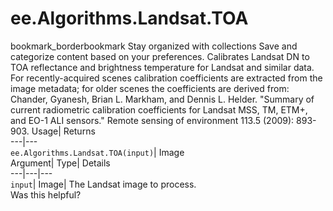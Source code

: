  
#  ee.Algorithms.Landsat.TOA 
bookmark_borderbookmark Stay organized with collections  Save and categorize content based on your preferences.
Calibrates Landsat DN to TOA reflectance and brightness temperature for Landsat and similar data. For recently-acquired scenes calibration coefficients are extracted from the image metadata; for older scenes the coefficients are derived from: 
Chander, Gyanesh, Brian L. Markham, and Dennis L. Helder. "Summary of current radiometric calibration coefficients for Landsat MSS, TM, ETM+, and EO-1 ALI sensors." Remote sensing of environment 113.5 (2009): 893-903.
Usage| Returns  
---|---  
`ee.Algorithms.Landsat.TOA(input)`| Image  
Argument| Type| Details  
---|---|---  
`input`| Image| The Landsat image to process.  
Was this helpful?

